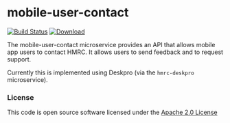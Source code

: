 # mobile-user-contact

[![Build Status](https://travis-ci.org/hmrc/mobile-user-contact.svg)](https://travis-ci.org/hmrc/mobile-user-contact) [ ![Download](https://api.bintray.com/packages/hmrc/releases/mobile-user-contact/images/download.svg) ](https://bintray.com/hmrc/releases/mobile-user-contact/_latestVersion)

The mobile-user-contact microservice provides an API that allows mobile app users to contact HMRC. It allows users to send feedback and to request support.

Currently this is implemented using Deskpro (via the `hmrc-deskpro` microservice).

### License

This code is open source software licensed under the [Apache 2.0 License]("http://www.apache.org/licenses/LICENSE-2.0.html")

